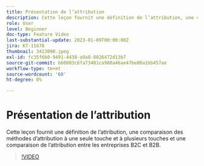 ```yaml
---
title: Présentation de l’attribution
description: Cette leçon fournit une définition de l’attribution, une comparaison des méthodes d’attribution à une seule touche et à plusieurs touches et une comparaison de l’attribution entre les entreprises B2C et B2B.
role: User
level: Beginner
doc-type: Feature Video
last-substantial-update: 2023-01-09T00:00:00Z
jira: KT-11678
thumbnail: 3413090.jpeg
exl-id: fc35f6b0-9491-4438-a9a8-8026472d13b7
source-git-commit: b60003c6fa73401ca980a46ae47be00a1bb457ae
workflow-type: tm+mt
source-wordcount: '60'
ht-degree: 0%

---
```


# Présentation de l’attribution

Cette leçon fournit une définition de l’attribution, une comparaison des méthodes d’attribution à une seule touche et à plusieurs touches et une comparaison de l’attribution entre les entreprises B2C et B2B.

>[!VIDEO](https://video.tv.adobe.com/v/3413090/?quality=12&learn=on)
